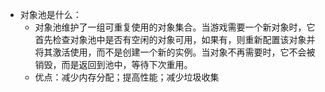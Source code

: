- 对象池是什么：
	- 对象池维护了一组可重复使用的对象集合。当游戏需要一个新对象时，它首先检查对象池中是否有空闲的对象可用，如果有，则重新配置该对象并将其激活使用，而不是创建一个新的实例。当对象不再需要时，它不会被销毁，而是返回到池中，等待下次重用。
	- 优点：减少内存分配；提高性能；减少垃圾收集